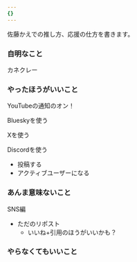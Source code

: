 ```yaml
---
{}
---
```

  

佐藤かえでの推し方、応援の仕方を書きます。

  

### 自明なこと

カネクレー

  

  

  

  

### やったほうがいいこと

YouTubeの通知のオン！

  

Blueskyを使う

  

Xを使う

  

Discordを使う

- 投稿する
- アクティブユーザーになる

  

  

### あんま意味ないこと

  

SNS編

- ただのリポスト
    - いいね+引用のほうがいいかも？

  

  

### やらなくてもいいこと